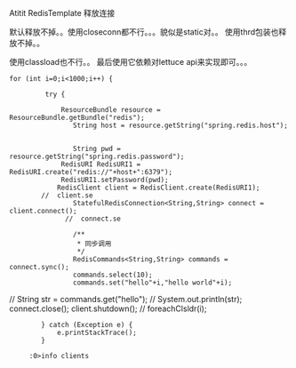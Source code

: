 Atitit  RedisTemplate 释放连接

默认释放不掉。。使用closeconn都不行。。。貌似是static对。。
使用thrd包装也释放不掉。。

使用classload也不行。。 最后使用它依赖对lettuce  api来实现即可。。。



	for (int i=0;i<1000;i++) {

			 try {
				 
				 ResourceBundle resource = ResourceBundle.getBundle("redis");
					String host = resource.getString("spring.redis.host");

					 
					String pwd = resource.getString("spring.redis.password");
				 RedisURI RedisURI1 = RedisURI.create("redis://"+host+":6379");
				 RedisURI1.setPassword(pwd);
				RedisClient client = RedisClient.create(RedisURI1);
			//	client.se
			        StatefulRedisConnection<String,String> connect = client.connect();
			      //  connect.se

			        /**
			         * 同步调用
			         */
			        RedisCommands<String,String> commands = connect.sync();
			        commands.select(10);
			        commands.set("hello"+i,"hello world"+i);
//			        String str = commands.get("hello");
//			        System.out.println(str);
			        connect.close();
			        client.shutdown();
				//	foreachClsldr(i);
					
			} catch (Exception e) {
				e.printStackTrace();
			}
 	
		 :0>info clients
